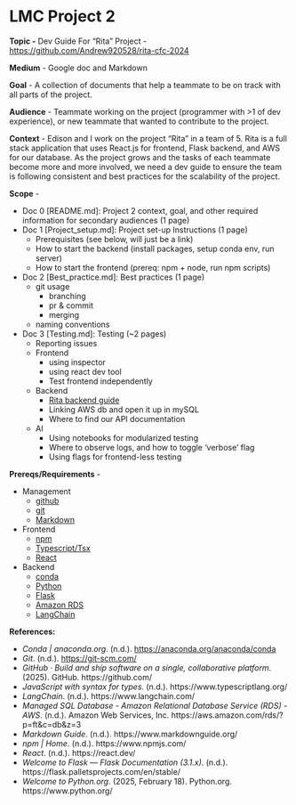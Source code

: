 # LMC Project 2

**Topic -** Dev Guide For “Rita” Project - <https://github.com/Andrew920528/rita-cfc-2024>

**Medium** - Google doc and Markdown

**Goal** - A collection of documents that help a teammate to be on track with all parts of the project.

**Audience** - Teammate working on the project (programmer with >1 of dev experience), or new teammate that wanted to contribute to the project.

**Context** - Edison and I work on the project “Rita” in a team of 5. Rita is a full stack application that uses React.js for frontend, Flask backend, and AWS for our database. As the project grows and the tasks of each teammate become more and more involved, we need a dev guide to ensure the team is following consistent and best practices for the scalability of the project.

**Scope** -
- Doc 0 \[README.md]: Project 2 context, goal, and other required information for secondary audiences (1 page)
- Doc 1 \[Project_setup.md]: Project set-up Instructions (1 page)
  - Prerequisites (see below, will just be a link)
  - How to start the backend (install packages, setup conda env, run server)
  - How to start the frontend (prereq: npm + node, run npm scripts)
- Doc 2 \[Best_practice.md]: Best practices (1 page)
  - git usage
    - branching
    - pr & commit
    - merging
  - naming conventions
- Doc 3 \[Testing.md]: Testing (\~2 pages)
  - Reporting issues
  - Frontend
    - using inspector
    - using react dev tool
    - Test frontend independently
  - Backend
    - [Rita backend guide](https://docs.google.com/document/d/1Q6QL8lbBBDZ8f21I5oOqJVSzJDkN_xL06teoCld5Rws/edit?usp=sharing)
    - Linking AWS db and open it up in mySQL
    - Where to find our API documentation
  - AI
    - Using notebooks for modularized testing
    - Where to observe logs, and how to toggle ‘verbose’ flag
    - Using flags for frontend-less testing

**Prereqs/Requirements** -
- Management
  - [github](https://github.com/)
  - [git](https://git-scm.com/)
  - [Markdown](https://www.markdownguide.org/)
- Frontend
  - [npm](https://www.npmjs.com/)
  - [Typescript/Tsx](https://www.typescriptlang.org/)
  - [React](https://react.dev/)
- Backend
  - [conda](https://anaconda.org/anaconda/conda)
  - [Python](https://www.python.org/)
  - [Flask](https://flask.palletsprojects.com/en/stable/)
  - [Amazon RDS](https://aws.amazon.com/rds/?p=ft\&c=db\&z=3)
  - [LangChain](https://www.langchain.com/)

**References:**
- _Conda | anaconda.org_. (n.d.). <https://anaconda.org/anaconda/conda>
- _Git_. (n.d.). <https://git-scm.com/>
- _GitHub · Build and ship software on a single, collaborative platform_. (2025). GitHub. https\://github.com/
- _JavaScript with syntax for types._ (n.d.). https\://www\.typescriptlang.org/
- _LangChain_. (n.d.). https\://www\.langchain.com/
- _Managed SQL Database - Amazon Relational Database Service (RDS) - AWS_. (n.d.). Amazon Web Services, Inc. https\://aws.amazon.com/rds/?p=ft\&c=db\&z=3
- _Markdown Guide_. (n.d.). https\://www\.markdownguide.org/
- _npm | Home_. (n.d.). https\://www\.npmjs.com/
- _React_. (n.d.). https\://react.dev/
- _Welcome to Flask — Flask Documentation (3.1.x)_. (n.d.). https\://flask.palletsprojects.com/en/stable/
- _Welcome to Python.org_. (2025, February 18). Python.org. https\://www\.python.org/
